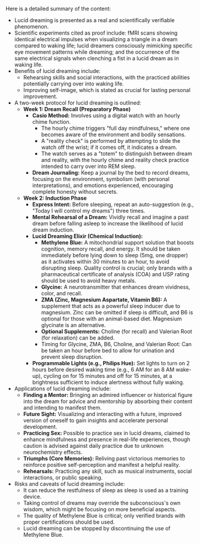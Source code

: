 Here is a detailed summary of the content:

*   Lucid dreaming is presented as a real and scientifically verifiable phenomenon.
*   Scientific experiments cited as proof include: fMRI scans showing identical electrical impulses when visualizing a triangle in a dream compared to waking life; lucid dreamers consciously mimicking specific eye movement patterns while dreaming; and the occurrence of the same electrical signals when clenching a fist in a lucid dream as in waking life.
*   Benefits of lucid dreaming include:
    *   Rehearsing skills and social interactions, with the practiced abilities potentially carrying over into waking life.
    *   Improving self-image, which is stated as crucial for lasting personal improvement.
*   A two-week protocol for lucid dreaming is outlined:
    *   **Week 1: Dream Recall (Preparatory Phase)**
        *   **Casio Method:** Involves using a digital watch with an hourly chime function.
            *   The hourly chime triggers "full day mindfulness," where one becomes aware of the environment and bodily sensations.
            *   A "reality check" is performed by attempting to slide the watch off the wrist; if it comes off, it indicates a dream.
            *   The watch serves as a "totem" to distinguish between dream and reality, with the hourly chime and reality check practice intended to carry over into REM sleep.
        *   **Dream Journaling:** Keep a journal by the bed to record dreams, focusing on the environment, symbolism (with personal interpretations), and emotions experienced, encouraging complete honesty without secrets.
    *   **Week 2: Induction Phase**
        *   **Express Intent:** Before sleeping, repeat an auto-suggestion (e.g., "Today I will control my dreams") three times.
        *   **Mental Rehearsal of a Dream:** Vividly recall and imagine a past dream before falling asleep to increase the likelihood of lucid dream induction.
        *   **Lucid Dreaming Elixir (Chemical Induction):**
            *   **Methylene Blue:** A mitochondrial support solution that boosts cognition, memory recall, and energy. It should be taken immediately before lying down to sleep (5mg, one dropper) as it activates within 30 minutes to an hour, to avoid disrupting sleep. Quality control is crucial; only brands with a pharmaceutical certificate of analysis (COA) and USP rating should be used to avoid heavy metals.
            *   **Glycine:** A neurotransmitter that enhances dream vividness, color, and recall.
            *   **ZMA (Zinc, Magnesium Aspartate, Vitamin B6):** A supplement that acts as a powerful sleep inducer due to magnesium. Zinc can be omitted if sleep is difficult, and B6 is optional for those with an animal-based diet. Magnesium glycinate is an alternative.
            *   **Optional Supplements:** Choline (for recall) and Valerian Root (for relaxation) can be added.
            *   Timing for Glycine, ZMA, B6, Choline, and Valerian Root: Can be taken an hour before bed to allow for urination and prevent sleep disruption.
        *   **Programmable Lights (e.g., Philips Hue):** Set lights to turn on 2 hours before desired waking time (e.g., 6 AM for an 8 AM wake-up), cycling on for 15 minutes and off for 15 minutes, at a brightness sufficient to induce alertness without fully waking.
*   Applications of lucid dreaming include:
    *   **Finding a Mentor:** Bringing an admired influencer or historical figure into the dream for advice and mentorship by absorbing their content and intending to manifest them.
    *   **Future Sight:** Visualizing and interacting with a future, improved version of oneself to gain insights and accelerate personal development.
    *   **Practicing Sex:** Possible to practice sex in lucid dreams, claimed to enhance mindfulness and presence in real-life experiences, though caution is advised against daily practice due to unknown neurochemistry effects.
    *   **Triumphs (Core Memories):** Reliving past victorious memories to reinforce positive self-perception and manifest a helpful reality.
    *   **Rehearsals:** Practicing any skill, such as musical instruments, social interactions, or public speaking.
*   Risks and caveats of lucid dreaming include:
    *   It can reduce the restfulness of sleep as sleep is used as a training device.
    *   Taking control of dreams may override the subconscious's own wisdom, which might be focusing on more beneficial aspects.
    *   The quality of Methylene Blue is critical; only verified brands with proper certifications should be used.
    *   Lucid dreaming can be stopped by discontinuing the use of Methylene Blue.